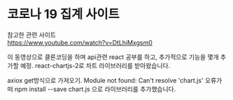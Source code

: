 # 코로나 19 집계 사이트

참고한 관련 사이트   
https://www.youtube.com/watch?v=DtLhiMxgsm0

이 동영상으로 클론코딩을 하며 api관련 react 공부를 하고, 추가적으로 기능을 몇개 추가할 예정.
react-chartjs-2로 차트 라이브러리를 받아왔습니다.

axiox get방식으로 가져오기.
Module not found: Can't resolve 'chart.js' 오류가 떠 
npm install --save chart.js 으로 라이브러리를 추가했습니다.